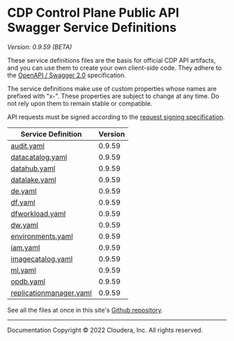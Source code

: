 # CDP Control Plane Public API Swagger Service Definitions

*Version: 0.9.59 (BETA)*

These service definitions files are the basis for official CDP API artifacts,
and you can use them to create your own client-side code. They adhere to the
[OpenAPI / Swagger 2.0](https://swagger.io/specification/v2/) specification.

The service definitions make use of custom properties whose names are prefixed
with "x-". These properties are subject to change at any time. Do not rely upon
them to remain stable or compatible.

API requests must be signed according to the
[request signing specification](request_signing.md).

| Service Definition | Version |
| --- | --- |
| [audit.yaml](./audit.yaml) | 0.9.59 |
| [datacatalog.yaml](./datacatalog.yaml) | 0.9.59 |
| [datahub.yaml](./datahub.yaml) | 0.9.59 |
| [datalake.yaml](./datalake.yaml) | 0.9.59 |
| [de.yaml](./de.yaml) | 0.9.59 |
| [df.yaml](./df.yaml) | 0.9.59 |
| [dfworkload.yaml](./dfworkload.yaml) | 0.9.59 |
| [dw.yaml](./dw.yaml) | 0.9.59 |
| [environments.yaml](./environments.yaml) | 0.9.59 |
| [iam.yaml](./iam.yaml) | 0.9.59 |
| [imagecatalog.yaml](./imagecatalog.yaml) | 0.9.59 |
| [ml.yaml](./ml.yaml) | 0.9.59 |
| [opdb.yaml](./opdb.yaml) | 0.9.59 |
| [replicationmanager.yaml](./replicationmanager.yaml) | 0.9.59 |

See all the files at once in this site's
[Github repository](https://github.com/cloudera/cdp-dev-docs/tree/master/api-docs/swagger).

----

Documentation Copyright © 2022 Cloudera, Inc. All rights reserved.

